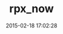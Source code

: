 ---
layout: post
title:  "rpx_now"
repo:   "grosser/rpx_now"
date:   2015-02-18 17:02:28
gemurl: https://github.com/grosser/rpx_now
---